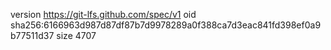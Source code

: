 version https://git-lfs.github.com/spec/v1
oid sha256:6166963d987d87df87b7d9978289a0f388ca7d3eac841fd398ef0a9b77511d37
size 4707
